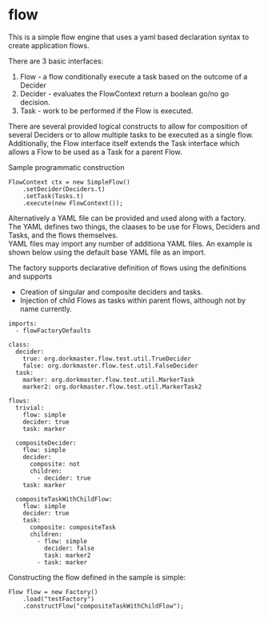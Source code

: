 # flow

This is a simple flow engine that uses a yaml based declaration syntax 
to create application flows.  

There are 3 basic interfaces:

1. Flow - a flow conditionally execute a task based on the outcome of a Decider
2. Decider - evaluates the FlowContext return a boolean go/no go decision.
3. Task - work to be performed if the Flow is executed.

There are several provided logical constructs to allow for composition of several 
Deciders or to allow multiple tasks to be executed as a single flow.  Additionally,
the Flow interface itself extends the Task interface which allows a Flow to be used
as a Task for a parent Flow.  

Sample programmatic construction

```
FlowContext ctx = new SimpleFlow()
    .setDecider(Deciders.t)
    .setTask(Tasks.t)
    .execute(new FlowContext());
```

Alternatively a YAML file can be provided and used along with a factory.  The YAML defines
two things, the claases to be use for Flows, Deciders and Tasks, and the flows themselves.  
YAML files may import any number of additiona YAML files.  An example is shown below using
the default base YAML file as an import.

The factory supports declarative definition of flows using the definitions and supports

* Creation of singular and composite deciders and tasks.  
* Injection of child Flows as tasks within parent flows, although not by name currently.

```
imports:
  - flowFactoryDefaults 

class:
  decider:
    true: org.dorkmaster.flow.test.util.TrueDecider
    false: org.dorkmaster.flow.test.util.FalseDecider
  task:
    marker: org.dorkmaster.flow.test.util.MarkerTask
    marker2: org.dorkmaster.flow.test.util.MarkerTask2

flows:
  trivial:
    flow: simple
    decider: true
    task: marker

  compositeDecider:
    flow: simple
    decider:
      composite: not
      children:
        - decider: true
    task: marker

  compositeTaskWithChildFlow:
    flow: simple
    decider: true
    task:
      composite: compositeTask
      children:
        - flow: simple
          decider: false
          task: marker2
        - task: marker

```

Constructing the flow defined in the sample is simple:

```
Flow flow = new Factory()
    .load("testFactory")
    .constructFlow("compositeTaskWithChildFlow");
```

